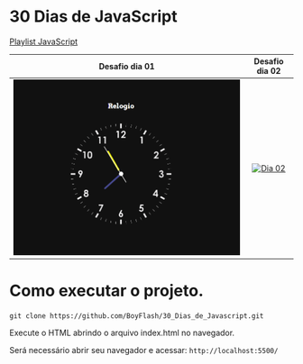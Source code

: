 # 30 Dias de JavaScript


[Playlist JavaScript](https://www.youtube.com/watch?v=5m5lY8-5Eq0&list=PLR5-OPMtjCw0ZmE1gbSRrLFhZpvTZ7xf8)

| Desafio dia 01 | Desafio dia 02 |
| :---: | :---: |
| [![Dia 01](https://raw.githubusercontent.com/BoyFlash/30_Dias_de_Javascript/main/Dia_01/img/GIF_trecho_de_codigo.gif)](https://github.com/BoyFlash/30_Dias_de_Javascript/tree/main/Dia_01) | [![Dia 02](img)](pas) |


# Como executar o projeto. 
```
git clone https://github.com/BoyFlash/30_Dias_de_Javascript.git
```
Execute o HTML abrindo o arquivo index.html no navegador.

Será necessário abrir seu navegador e acessar: `http://localhost:5500/`